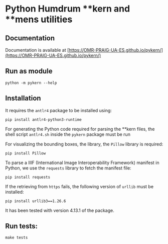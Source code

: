 # Python Humdrum **kern and **mens utilities

## Documentation
Documentation is available at [https://OMR-PRAIG-UA-ES.github.io/pykern/](https://OMR-PRAIG-UA-ES.github.io/pykern/)

## Run as module
```shell
python -m pykern --help
```


## Installation
It requires the `antlr4` package to be installed using:
```shell
pip install antlr4-python3-runtime
```

For generating the Python code required for parsing the **kern files, the shell script `antlr4.sh` inside the `pykern` package must be run

For visualizing the bounding boxes, the library, the `Pillow` library is required:
```shell
pip install Pillow
```

To parse a IIIF (International Image Interoperability Framework) manifest in Python, we use the `requests` library to fetch the manifest file:
```shell
pip install requests
```
If the retrieving from `https` fails, the following version of `urllib` must be installed:
```shell
pip install urllib3==1.26.6
```

It has been tested with version 4.13.1 of the package.


## Run tests:
```shell
make tests
```

